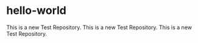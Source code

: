 # hello-world
This is a new Test Repository.
This is a new Test Repository.
This is a new Test Repository.
